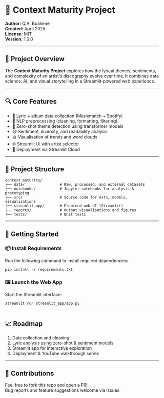 # 🎵 Context Maturity Project

**Author:** Q.A. Boahene  
**Created:** April 2025  
**License:** MIT  
**Version:** 1.0.0

---

## 📌 Project Overview

The **Context Maturity Project** explores how the lyrical themes, sentiments, and complexity of an artist's discography evolve over time. It combines data science, AI, and visual storytelling in a Streamlit-powered web experience.

---

## 🔍 Core Features

- 🎼 Lyric + album data collection (Musixmatch + Spotify)  
- 🧹 NLP preprocessing (cleaning, formatting, filtering)  
- 🧠 Zero-shot theme detection using transformer models  
- 😃 Sentiment, diversity, and readability analysis  
- 📊 Visualisation of trends and word clouds  
- 🌐 Streamlit UI with artist selector  
- 🚀 Deployment via Streamlit Cloud  

---

## 📁 Project Structure

```
context_maturity/
├── data/                # Raw, processed, and external datasets
├── notebooks/           # Jupyter notebooks for analysis & prototyping
├── src/                 # Source code for data, models, visualisations
├── streamlit_app/       # Frontend web UI (Streamlit)
├── reports/             # Output visualisations and figures
├── tests/               # Unit tests
```

---

## 🚀 Getting Started

### 📦 Install Requirements

Run the following command to install required dependencies:

```
pip install -r requirements.txt
```

### 🖼️ Launch the Web App

Start the Streamlit interface:

```
streamlit run streamlit_app/app.py
```

---

## 📈 Roadmap

1. Data collection and cleaning  
2. Lyric analysis using zero-shot & sentiment models  
3. Streamlit app for interactive exploration  
4. Deployment & YouTube walkthrough series  

---

## 🤝 Contributions

Feel free to fork this repo and open a PR!  
Bug reports and feature suggestions welcome via Issues.